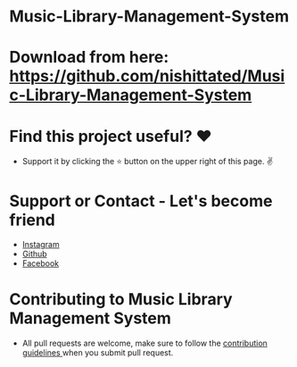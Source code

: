 # Music-Library-Management-System

# Download from here: https://github.com/nishittated/Music-Library-Management-System

# Find this project useful? ❤️
* Support it by clicking the ⭐️ button on the upper right of this page. ✌️

# Support or Contact - Let's become friend
* <a href="https://www.instagram.com/nishit.tated/">Instagram</a>
* <a href="https://www.github.com/nishittated/">Github</a>
* <a href="https://www.facebook.com/nishit.tated/">Facebook</a>

# Contributing to Music Library Management System
* All pull requests are welcome, make sure to follow the <a href="https://github.com/nishittated/Music-Library-Management-System/blob/master/CONTRIBUTING.md">contribution guidelines </a>when you submit pull request.

